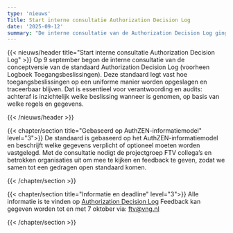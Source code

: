 ```yaml
---
type: 'nieuws'
Title: Start interne consultatie Authorization Decision Log
date: '2025-09-12'
summary: "De interne consultatie van de Authorization Decision Log ging op 9 september van start."
---
```


{{< nieuws/header title="Start interne consultatie Authorization Decision Log" >}}
Op 9 september begon de interne consultatie van de conceptversie van de standaard Authorization Decision Log (voorheen Logboek Toegangsbeslissingen). 
Deze standaard legt vast hoe toegangsbeslissingen op een uniforme manier worden opgeslagen en traceerbaar blijven.
Dat is essentieel voor verantwoording en audits: achteraf is inzichtelijk welke beslissing wanneer is genomen, op basis van welke regels en gegevens.

{{< /nieuws/header >}}

{{< chapter/section title="Gebaseerd op AuthZEN-informatiemodel" level="3">}}
De standaard is gebaseerd op het AuthZEN-informatiemodel en beschrijft welke gegevens verplicht of optioneel moeten worden vastgelegd.
Met de consultatie nodigt de projectgroep FTV collega’s en betrokken organisaties uit om mee te kijken en feedback te geven, zodat we samen tot een gedragen open standaard komen.


{{< /chapter/section >}}

{{< chapter/section title="Informatie en deadline" level="3">}}
Alle informatie is te vinden op [Authorization Decision Log](https://vng-realisatie.github.io/authorization-decision-log/)
Feedback kan gegeven worden tot en met 7 oktober via: ftv@vng.nl

{{< /chapter/section >}}
